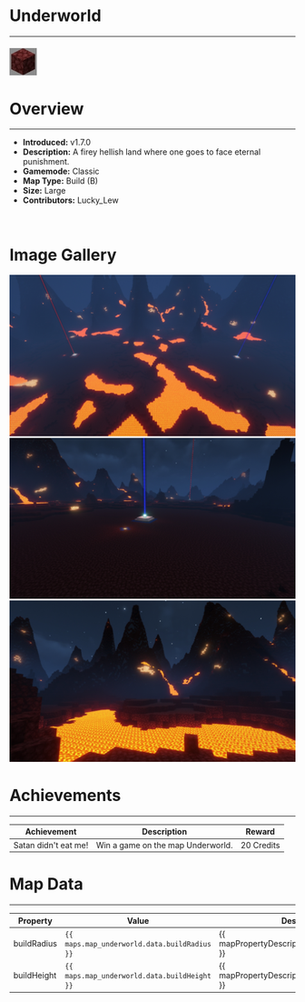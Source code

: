 # Underworld

***

#### ![underworldicon](../assets/maps/underworld/underworld-icon.jpg)

# Overview
***
- **Introduced:** v1.7.0
- **Description:** A firey hellish land where one goes to face eternal punishment.
- **Gamemode:** Classic
- **Map Type:** Build (B)
- **Size:** Large
- **Contributors:** Lucky_Lew

<br />  

# Image Gallery
![Underworld - Overview](../assets/maps/underworld/underworld-overview.jpg '')
![Underworld - Beacon](../assets/maps/underworld/underworld-beacon.jpg '')
![Underworld - Extra](../assets/maps/underworld/underworld-extra.jpg '')

# Achievements
***

| Achievement | Description | Reward |
| ----- | ----- | ------ |
| Satan didn't eat me! | Win a game on the map Underworld. | 20 Credits |



# Map Data
***

| Property | Value | Description |
| ----------- | ----------- | ------ |
| buildRadius |`{{ maps.map_underworld.data.buildRadius }}`| {{ mapPropertyDescriptions.buildRadius.classic }} |
| buildHeight |`{{ maps.map_underworld.data.buildHeight }}`| {{ mapPropertyDescriptions.buildHeight.classic }} |